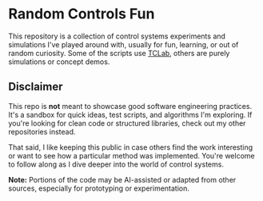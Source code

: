# Random Controls Fun

This repository is a collection of control systems experiments and simulations I've played around with, usually for fun, learning, or out of random curiosity. Some of the scripts use [TCLab](https://apmonitor.com/heat.htm), others are purely simulations or concept demos.

## Disclaimer

This repo is **not** meant to showcase good software engineering practices. It's a sandbox for quick ideas, test scripts, and algorithms I'm exploring. If you're looking for clean code or structured libraries, check out my other repositories instead.

That said, I like keeping this public in case others find the work interesting or want to see how a particular method was implemented. You're welcome to follow along as I dive deeper into the world of control systems.

**Note:** Portions of the code may be AI-assisted or adapted from other sources, especially for prototyping or experimentation.
